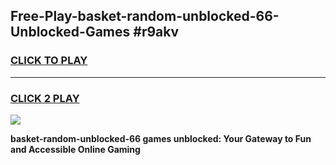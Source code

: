 
## Free-Play-basket-random-unblocked-66-Unblocked-Games #r9akv
<h3>
<a href="https://news.freeplayer.one?title=basket-random-unblocked-66&ref=8M">CLICK TO PLAY</a></h3>
<hr>

<h3>
<a href="https://news.freeplayer.one?title=basket-random-unblocked-66&ref=8M">CLICK 2 PLAY</a>
  
</h3>

<a href="https://news.freeplayer.one?title=basket-random-unblocked-66&ref=8M"><img src="https://clearcache.store/games.png"></a>


**basket-random-unblocked-66 games unblocked: Your Gateway to Fun and Accessible Online Gaming**
